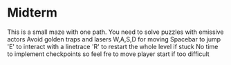 # Midterm
This is a small maze with one path.
You need to solve puzzles with emissive actors
Avoid golden traps and lasers
W,A,S,D for moving
Spacebar to jump
'E' to interact with a linetrace
'R' to restart the whole level if stuck
No time to implement checkpoints so feel fre to move player start if too difficult
